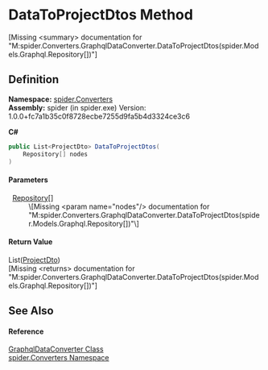 # DataToProjectDtos Method


\[Missing &lt;summary&gt; documentation for "M:spider.Converters.GraphqlDataConverter.DataToProjectDtos(spider.Models.Graphql.Repository[])"\]



## Definition
**Namespace:** <a href="a1a6487c-d380-1653-1824-13765b4fe1dd">spider.Converters</a>  
**Assembly:** spider (in spider.exe) Version: 1.0.0+fc7a1b35c0f8728ecbe7255d9fa5b4d3324ce3c6

**C#**
``` C#
public List<ProjectDto> DataToProjectDtos(
	Repository[] nodes
)
```



#### Parameters
<dl><dt>  <a href="d257c7db-b747-0f93-dbc7-2897f0d62f6d">Repository</a>[]</dt><dd>\[Missing &lt;param name="nodes"/&gt; documentation for "M:spider.Converters.GraphqlDataConverter.DataToProjectDtos(spider.Models.Graphql.Repository[])"\]</dd></dl>

#### Return Value
List(<a href="7153ffa9-75d9-d756-b8b0-dace1841bf5b">ProjectDto</a>)  
\[Missing &lt;returns&gt; documentation for "M:spider.Converters.GraphqlDataConverter.DataToProjectDtos(spider.Models.Graphql.Repository[])"\]

## See Also


#### Reference
<a href="ec24db30-fbca-4917-4d3c-59ef53618124">GraphqlDataConverter Class</a>  
<a href="a1a6487c-d380-1653-1824-13765b4fe1dd">spider.Converters Namespace</a>  
